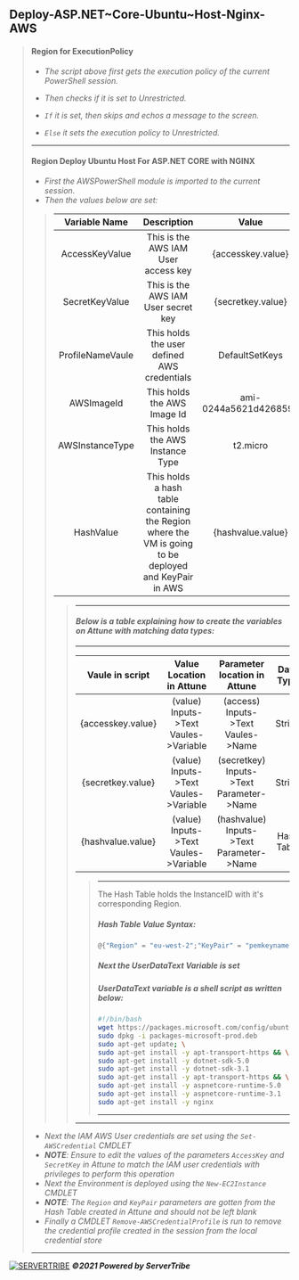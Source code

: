 ## **Deploy-ASP.NET\~Core-Ubuntu\~Host-Nginx-AWS**
> #### **Region for ExecutionPolicy**
> - *The script above first gets the execution policy of the current PowerShell session.*
> 
> - *Then checks if it is set to Unrestricted.*
> 
> - *`If` it is set, then skips and echos a message to the screen.*
>
> - *`Else` it sets the execution policy to Unrestricted.*
> ---
> #### **Region Deploy Ubuntu Host For ASP.NET CORE with NGINX**
> 
> - *First the AWSPowerShell module is imported to the current session.*
> - *Then the values below are set:*
>
> > | Variable Name | Description | Value |
> > | :----: | :----: | :---: |
> > | AccessKeyValue | This is the AWS IAM User access key | {accesskey.value} |
> > | SecretKeyValue | This is the AWS IAM User secret key | {secretkey.value} |
> > | ProfileNameVaule | This holds the user defined AWS credentials | DefaultSetKeys |
> > | AWSImageId | This holds the AWS Image Id | ami-0244a5621d426859b |
> > | AWSInstanceType | This holds the AWS Instance Type | t2.micro |
> > | HashValue | This holds a hash table containing the Region where the VM is going to be deployed and KeyPair in AWS | {hashvalue.value} |
> > > ---
> > > #### *Below is a table explaining how to create the variables on Attune with matching data types:*
> > > ---
> > > | Vaule in script | Value Location in Attune | Parameter location in Attune| Data Type | Example |
> > > | :----: | :---: | :---: | :---: | :---: |
> > > | {accesskey.value} | (value) Inputs->Text Vaules->Variable | (access) Inputs->Text Vaules->Name | String | HKOPUHIVJOQQN3YNLCIL |
> > > | {secretkey.value} | (value) Inputs->Text Vaules->Variable | (secretkey) Inputs->Text Parameter->Name | String | MJYj7oBcNMTe+R+TTIWdQqXLYcttQ8IOwh1O9zH5 | 
> > > | {hashvalue.value} | (value) Inputs->Text Vaules->Variable | (hashvalue) Inputs->Text Parameter->Name | Hash Table | @{"Region" = "eu-west-2";"KeyPair" = "pemkeyname"} |
> > > > ---
> > > > The Hash Table holds the InstanceID with it's corresponding Region.
> > > > ##### *Hash Table Value Syntax:*
> > > > 
> > > > ```powershell
> > > > @{"Region" = "eu-west-2";"KeyPair" = "pemkeyname"}
> > > > ```
> > > > ##### *Next the UserDataText Variable is set*
> > > > ##### *UserDataText variable is a shell script as written below:*
> > > > ```bash
> > > > #!/bin/bash
> > > > wget https://packages.microsoft.com/config/ubuntu/18.04/packages-microsoft-prod.deb -O packages-microsoft-prod.deb
> > > > sudo dpkg -i packages-microsoft-prod.deb
> > > > sudo apt-get update; \
> > > > sudo apt-get install -y apt-transport-https && \
> > > > sudo apt-get install -y dotnet-sdk-5.0
> > > > sudo apt-get install -y dotnet-sdk-3.1
> > > > sudo apt-get install -y apt-transport-https && \
> > > > sudo apt-get install -y aspnetcore-runtime-5.0
> > > > sudo apt-get install -y aspnetcore-runtime-3.1
> > > > sudo apt-get install -y nginx
> > > > ```
> > > > ---
> > > ---
> - *Next the IAM AWS User credentials are set using the `Set-AWSCredential` CMDLET*
> - *__NOTE__: Ensure to edit the values of the parameters `AccessKey` and `SecretKey` in Attune to match the IAM user credentials with privileges to perform this operation*
> - *Next the Environment is deployed using the `New-EC2Instance` CMDLET*
> - *__NOTE__: The `Region` and `KeyPair` parameters are gotten from the Hash Table created in Attune and should not be left blank*
> - *Finally a CMDLET `Remove-AWSCredentialProfile` is run to remove the credential profile created in the session from the local credential store*
> ---
[![SERVERTRIBE](https://www.servertribe.com/wp-content/themes/mars/assets/images/attune_logo.svg)](https://www.servertribe.com/)
***&copy;2021 Powered by ServerTribe***